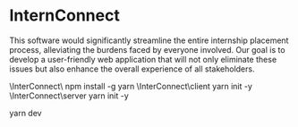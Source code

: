 # InternConnect
This software would significantly streamline the entire internship placement process, alleviating the burdens faced by everyone involved. Our goal is to develop a user-friendly web application that will not only eliminate these issues but also enhance the overall experience of all stakeholders.


\InterConnect\  npm install -g yarn
\InterConnect\client  yarn init -y
\InterConnect\server  yarn init -y

yarn dev